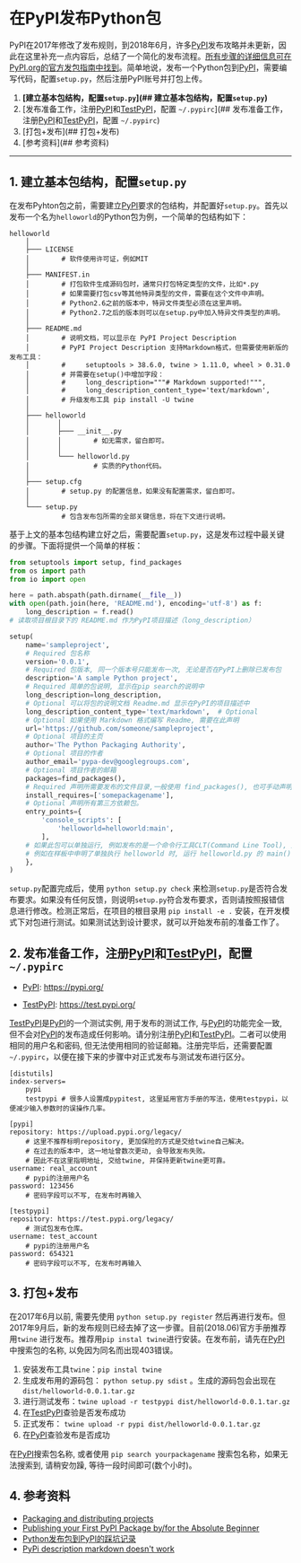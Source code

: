 # 在PyPI发布Python包


PyPI在2017年修改了发布规则，到2018年6月，许多[PyPI](https://pypi.org)发布攻略并未更新，因此在这里补充一点内容后，总结了一个简化的发布流程。[所有步骤的详细信息可在PyPI.org的官方发包指南中找到](https://packaging.python.org/guides/distributing-packages-using-setuptools)。简单地说，发布一个Python包到[PyPI](https://pypi.org)，需要编写代码，配置```setup.py```，然后注册PyPI账号并打包上传。

1. **[建立基本包结构，配置```setup.py```](## 建立基本包结构，配置```setup.py```)**
2. [发布准备工作，注册[PyPI](https://pypi.org)和[TestPyPI](https://test.pypi.org)，配置 ```~/.pypirc```](## 发布准备工作，注册[PyPI](https://pypi.org)和[TestPyPI](https://test.pypi.org)，配置 ```~/.pypirc```)
3. [打包+发布](## 打包+发布)
4. [参考资料](## 参考资料)

---

## 1. 建立基本包结构，配置```setup.py```

在发布Pyhton包之前，需要建立[PyPI](https://pypi.org)要求的包结构，并配置好```setup.py```。首先以发布一个名为```helloworld```的Python包为例，一个简单的包结构如下：

```
helloworld
    │
    ├─── LICENSE  
    │        # 软件使用许可证，例如MIT
    │
    ├─── MANIFEST.in 
    │        # 打包软件生成源码包时，通常只打包特定类型的文件，比如*.py
    │        # 如果需要打包csv等其他特异类型的文件，需要在这个文件中声明。
    │        # Python2.6之前的版本中，特异文件类型必须在这里声明。
    │        # Python2.7之后的版本则可以在setup.py中加入特异文件类型的声明。
    │
    ├─── README.md 
    │        # 说明文档，可以显示在 PyPI Project Description
    │        # PyPI Project Description 支持Markdown格式，但需要使用新版的发布工具：
    │        #     setuptools > 38.6.0, twine > 1.11.0, wheel > 0.31.0
    │        # 并需要在setup()中增加字段：
    │        #     long_description="""# Markdown supported!""",
    │        #     long_description_content_type='text/markdown',
    │        # 升级发布工具 pip install -U twine
    │
    ├─── helloworld
    │       │
    │       ├─── __init__.py
    │       │        # 如无需求，留白即可。
    │       │
    │       └─── helloworld.py
    │                # 实质的Python代码。
    │
    ├─── setup.cfg 
    │        # setup.py 的配置信息，如果没有配置需求，留白即可。
    │
    └─── setup.py 
             # 包含发布包所需的全部关键信息，将在下文进行说明。
```

基于上文的基本包结构建立好之后，需要配置```setup.py```，这是发布过程中最关键的步骤。下面将提供一个简单的样板：

```python
from setuptools import setup, find_packages
from os import path
from io import open

here = path.abspath(path.dirname(__file__))
with open(path.join(here, 'README.md'), encoding='utf-8') as f:
    long_description = f.read()
# 读取项目根目录下的 README.md 作为PyPI项目描述（long_description） 

setup(
    name='sampleproject',
    # Required 包名称
    version='0.0.1',
    # Required 包版本, 同一个版本号只能发布一次, 无论是否在PyPI上删除已发布包
    description='A sample Python project', 
    # Required 简单的包说明, 显示在pip search的说明中
    long_description=long_description,  
    # Optional 可以将包的说明文档 Readme.md 显示在PyPI的项目描述中
    long_description_content_type='text/markdown',  # Optional
    # Optional 如果使用 Markdown 格式编写 Readme, 需要在此声明
    url='https://github.com/someone/sampleproject',  
    # Optional 项目的主页
    author='The Python Packaging Authority',
    # Optional 项目的作者
    author_email='pypa-dev@googlegroups.com',
    # Optional 项目作者的邮箱
    packages=find_packages(),
    # Required 声明所需要发布的文件目录,一般使用 find_packages(), 也可手动声明
    install_requires=['somepackagename'],
    # Optional 声明所有第三方依赖包。
    entry_points={
        'console_scripts': [
            'helloworld=helloworld:main',
        ],
    # 如果此包可以单独运行, 例如发布的是一个命令行工具CLT(Command Line Tool), 则需要在此指出 entry_points
    # 例如在样板中申明了单独执行 helloworld 时, 运行 helloworld.py 的 main()
    },
)
```
```setup.py```配置完成后，使用 ```python setup.py check``` 来检测```setup.py```是否符合发布要求。如果没有任何反馈，则说明```setup.py```符合发布要求，否则请按照报错信息进行修改。检测正常后，在项目的根目录用 ```pip install -e .``` 安装，在开发模式下对包进行测试。如果测试达到设计要求，就可以开始发布前的准备工作了。

## 2. 发布准备工作，注册[PyPI](https://pypi.org)和[TestPyPI](https://test.pypi.org)，配置 ```~/.pypirc```

* [PyPI](https://pypi.org): https://pypi.org/

* [TestPyPI](https://test.pypi.org): https://test.pypi.org/

[TestPyPI](https://test.pypi.org)是[PyPI](https://pypi.org)的一个测试实例, 用于发布的测试工作, 与[PyPI](https://pypi.org)的功能完全一致, 但不会对[PyPI](https://pypi.org)的发布造成任何影响。请分别注册[PyPI](https://pypi.org)和[TestPyPI](https://test.pypi.org)。二者可以使用相同的用户名和密码, 但无法使用相同的验证邮箱。注册完毕后，还需要配置 ```~/.pypirc```，以便在接下来的步骤中对正式发布与测试发布进行区分。


```
[distutils]
index-servers=
    pypi
    testpypi # 很多人设置成pypitest, 这里延用官方手册的写法，使用testpypi，以便减少输入参数时的误操作几率。

[pypi]
repository: https://upload.pypi.org/legacy/ 
    # 这里不推荐标明repository, 更加保险的方式是交给twine自己解决。
    # 在过去的版本中, 这一地址曾数次更动, 会导致发布失败。
    # 因此不在这里指明地址, 交给twine, 并保持更新twine更可靠。
username: real_account 
    # pypi的注册用户名
password: 123456 
    # 密码字段可以不写, 在发布时再输入

[testpypi]
repository: https://test.pypi.org/legacy/ 
    # 测试包发布仓库。
username: test_account 
    # pypi的注册用户名
password: 654321 
    # 密码字段可以不写, 在发布时再输入
```

## 3. 打包+发布

在2017年6月以前, 需要先使用 ```python setup.py register``` 然后再进行发布。但2017年9月后，新的发布规则已经去掉了这一步骤。目前(2018.06)官方手册推荐用```twine``` 进行发布。推荐用```pip instal twine```进行安装。在发布前，请先在[PyPI](https://pypi.org)中搜索包的名称, 以免因为同名而出现403错误。

1. 安装发布工具```twine```：```pip instal twine```
2. 生成发布用的源码包： ```python setup.py sdist``` 。生成的源码包会出现在 ```dist/helloworld-0.0.1.tar.gz```
3. 进行测试发布：```twine upload -r testpypi dist/helloworld-0.0.1.tar.gz```
4. 在[TestPyPI](https://test.pypi.org)查验是否发布成功
5. 正式发布： ```twine upload -r pypi dist/helloworld-0.0.1.tar.gz```
6. 在[PyPI](https://pypi.org)查验发布是否成功

在[PyPI](https://pypi.org)搜索包名称, 或者使用 ```pip search yourpackagename``` 搜索包名称，如果无法搜索到, 请稍安勿躁, 等待一段时间即可(数个小时)。

## 4. 参考资料

* [Packaging and distributing projects](https://packaging.python.org/guides/distributing-packages-using-setuptools/#setup-cfg)
* [Publishing your First PyPI Package by/for the Absolute Beginner](https://jonemo.github.io/neubertify/2017/09/13/publishing-your-first-pypi-package/)
* [Python发布包到PyPI的踩坑记录](http://www.cnblogs.com/rongpmcu/p/7662821.html)
* [PyPi description markdown doesn't work](https://stackoverflow.com/questions/26737222/pypi-description-markdown-doesnt-work?utm_medium=organic&utm_source=google_rich_qa&utm_campaign=google_rich_qa)
